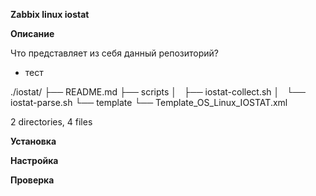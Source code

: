 **Zabbix linux iostat** 


**Описание**


Что представляет из себя данный репозиторий?

* тест

./iostat/
├── README.md
├── scripts
│   ├── iostat-collect.sh
│   └── iostat-parse.sh
└── template
    └── Template_OS_Linux_IOSTAT.xml

2 directories, 4 files



**Установка**


**Настройка**


**Проверка**
